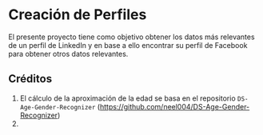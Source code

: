 # Creación de Perfiles
El presente proyecto tiene como objetivo obtener los datos más relevantes de un perfil de LinkedIn y en base a ello encontrar su perfil de Facebook para obtener otros datos relevantes. 

## Créditos
1. El cálculo de la aproximación de la edad se basa en el repositorio `DS-Age-Gender-Recognizer` (https://github.com/neel004/DS-Age-Gender-Recognizer)
2. 
